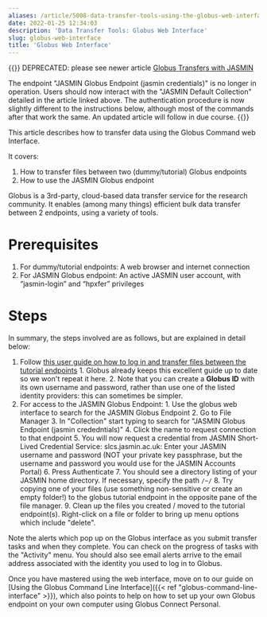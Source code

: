 ```yaml
---
aliases: /article/5008-data-transfer-tools-using-the-globus-web-interface
date: 2022-01-25 12:34:03
description: 'Data Transfer Tools: Globus Web Interface'
slug: globus-web-interface
title: 'Globus Web Interface'
---
```


{{<alert type="danger">}}
DEPRECATED: please see newer article [Globus Transfers with JASMIN](../globus-transfers-with-jasmin)

The endpoint "JASMIN Globus Endpoint (jasmin credentials)" is no longer in operation. Users should now interact with the "JASMIN Default Collection" detailed in the article linked above. The authentication procedure is now slightly different to the instructions below, although most of the commands after that work the same. An updated article will follow in due course.
{{</alert>}}

This article describes how to transfer data using the Globus Command web
Interface.

It covers:

  1. How to transfer files between two (dummy/tutorial) Globus endpoints
  2. How to use the JASMIN Globus endpoint

Globus is a 3rd-party, cloud-based data transfer service for the research
community. It enables (among many things) efficient bulk data transfer between
2 endpoints, using a variety of tools.

# Prerequisites

  1. For dummy/tutorial endpoints: A web browser and internet connection
  2. For JASMIN Globus endpoint: An active JASMIN user account, with “jasmin-login” and “hpxfer” privileges

# Steps

In summary, the steps involved are as follows, but are explained in detail
below:

  1. Follow [this user guide on how to log in and transfer files between the tutorial endpoints](https://docs.globus.org/how-to/get-started/)
    1. Globus already keeps this excellent guide up to date so we won't repeat it here.
    2. Note that you can create a **Globus ID** with its own username and password, rather than use one of the listed identity providers: this can sometimes be simpler.
  2. For access to the JASMIN Globus Endpoint: 
    1. Use the globus web interface to search for the JASMIN Globus Endpoint
    2. Go to File Manager
    3. In "Collection" start typing to search for "JASMIN Globus Endpoint (jasmin crededntials)"
    4. Click the name to request connection to that endpoint
    5. You will now request a credential from JASMIN Short-Lived Credential Service: slcs.jasmin.ac.uk: Enter your JASMIN username and password (NOT your private key passphrase, but the username and password you would use for the JASMIN Accounts Portal)
    6. Press Authenticate
    7. You should see a directory listing of your JASMIN home directory. If necessary, specify the path `/~/`
    8. Try copying one of your files (use something non-sensitive or create an empty folder!) to the globus tutorial endpoint in the opposite pane of the file manager.
    9. Clean up the files you created / moved to the tutorial endpoint(s). Right-click on a file or folder to bring up menu options which include "delete".

Note the alerts which pop up on the Globus interface as you submit transfer
tasks and when they complete. You can check on the progress of tasks with the
"Activity" menu. You should also see email alerts arrive to the email address
associated with the identity you used to log in to Globus.

Once you have mastered using the web interface, move on to our guide on [Using
the Globus Command Line Interface]({{< ref "globus-command-line-interface" >}}), which also points to help on how to set up your
own Globus endpoint on your own computer using Globus Connect Personal.
